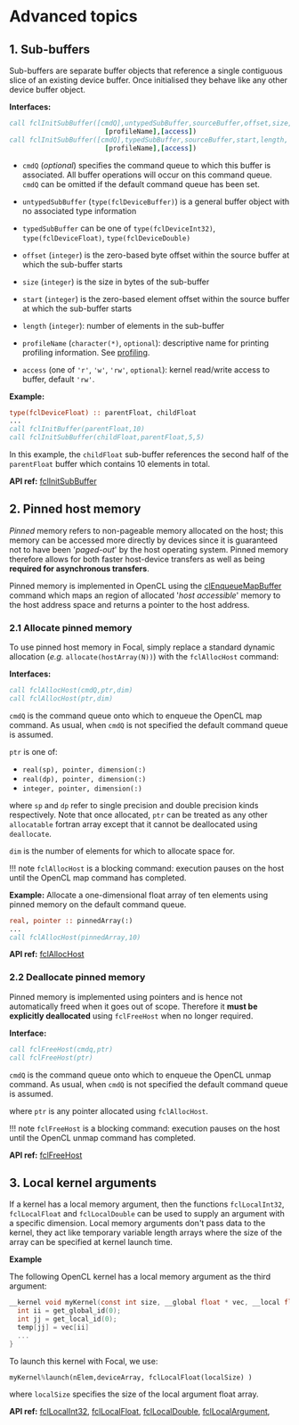 # Advanced topics

## 1. Sub-buffers

Sub-buffers are separate buffer objects that reference a single contiguous slice of an existing device buffer.
Once initialised they behave like any other device buffer object.

__Interfaces:__
```fortran
call fclInitSubBuffer([cmdQ],untypedSubBuffer,sourceBuffer,offset,size, &
                        [profileName],[access])
call fclInitSubBuffer([cmdQ],typedSubBuffer,sourceBuffer,start,length, &
                        [profileName],[access])
```

- `cmdQ` (*optional*) specifies the command queue to which this buffer is associated.
All buffer operations will occur on this command queue. `cmdQ` can be omitted if the default command queue has been set.

- `untypedSubBuffer` (`type(fclDeviceBuffer)`) is a general buffer object with no associated type information

- `typedSubBuffer` can be one of `type(fclDeviceInt32)`, `type(fclDeviceFloat)`, `type(fclDeviceDouble)`

- `offset` (`integer`) is the zero-based byte offset within the source buffer at which the sub-buffer starts

- `size` (`integer`) is the size in bytes of the sub-buffer

- `start` (`integer`) is the zero-based element offset within the source buffer at which the sub-buffer starts

- `length` (`integer`): number of elements in the sub-buffer

- `profileName` (`character(*)`, `optional`): descriptive name for printing profiling information. See [profiling](../profiling).

- `access` (one of `'r'`, `'w'`, `'rw'`, `optional`): kernel read/write access to buffer, default `'rw'`.


__Example:__

```fortran
type(fclDeviceFloat) :: parentFloat, childFloat
...
call fclInitBuffer(parentFloat,10)
call fclInitSubBuffer(childFloat,parentFloat,5,5)
```

In this example, the `childFloat` sub-buffer references the second half of the `parentFloat` buffer which contains 10 elements in total.

__API ref:__
[fclInitSubBuffer](https://lkedward.github.io/focal-api/interface/fclinitsubbuffer.html)


## 2. Pinned host memory

*Pinned* memory refers to non-pageable memory allocated on the host; this memory can be accessed more directly by devices
since it is guaranteed not to have been '*paged-out*' by the host operating system.
Pinned memory therefore allows for both faster host-device transfers as well as being __required for asynchronous transfers__.

Pinned memory is implemented in OpenCL using the [clEnqueueMapBuffer](https://www.khronos.org/registry/OpenCL/sdk/1.2/docs/man/xhtml/clEnqueueMapBuffer.html) command
which maps an region of allocated '*host accessible*' memory to the host address space and returns a pointer to the host address.

### 2.1 Allocate pinned memory

To use pinned host memory in Focal, simply replace a standard dynamic allocation (*e.g.* `allocate(hostArray(N))`) with the `fclAllocHost` command:

__Interfaces:__

```fortran
call fclAllocHost(cmdQ,ptr,dim)
call fclAllocHost(ptr,dim)
```

`cmdQ` is the command queue onto which to enqueue the OpenCL map command.
As usual, when `cmdQ` is not specified the default command queue is assumed.

`ptr` is one of:

* `real(sp), pointer, dimension(:)`
* `real(dp), pointer, dimension(:)`
* `integer, pointer, dimension(:)`

where `sp` and `dp` refer to single precision and double precision kinds respectively.
Note that once allocated, `ptr` can be treated as any other `allocatable` fortran array except that it cannot be deallocated using `deallocate`.

`dim` is the number of elements for which to allocate space for.

!!! note
    `fclAllocHost` is a blocking command: execution pauses on the host until the OpenCL map command has completed.

__Example:__
Allocate a one-dimensional float array of ten elements using pinned memory on the default command queue.

```fortran
real, pointer :: pinnedArray(:)
...
call fclAllocHost(pinnedArray,10)
```

__API ref:__
[fclAllocHost](https://lkedward.github.io/focal-api/interface/fclallochost.html)

### 2.2 Deallocate pinned memory

Pinned memory is implemented using pointers and is hence not automatically freed when it goes out of scope.
Therefore it __must be explicitly deallocated__ using `fclFreeHost` when no longer required.

__Interface:__

```fortran
call fclFreeHost(cmdq,ptr)
call fclFreeHost(ptr)
```

`cmdQ` is the command queue onto which to enqueue the OpenCL unmap command.
As usual, when `cmdQ` is not specified the default command queue is assumed.

where `ptr` is any pointer allocated using `fclAllocHost`.

!!! note
    `fclFreeHost` is a blocking command: execution pauses on the host until the OpenCL unmap command has completed.


__API ref:__
[fclFreeHost](https://lkedward.github.io/focal-api/interface/fclfreehost.html)


## 3. Local kernel arguments

If a kernel has a local memory argument, then the functions `fclLocalInt32`, `fclLocalFloat` and `fclLocalDouble` can be used to
supply an argument with a specific dimension.
Local memory arguments don't pass data to the kernel, they act like temporary variable length arrays where the size of the array can be specified at kernel launch time.

__Example__

The following OpenCL kernel has a local memory argument as the third argument:

```c
__kernel void myKernel(const int size, __global float * vec, __local float * temp){
  int ii = get_global_id(0);
  int jj = get_local_id(0);
  temp[jj] = vec[ii]
  ...
}
```

To launch this kernel with Focal, we use:

```fortran
myKernel%launch(nElem,deviceArray, fclLocalFloat(localSize) )
```

where `localSize` specifies the size of the local argument float array.

__API ref:__
[fclLocalInt32](https://lkedward.github.io/focal-api/interface/fcllocalint32.html),
[fclLocalFloat](https://lkedward.github.io/focal-api/interface/fcllocalfloat.html),
[fclLocalDouble](https://lkedward.github.io/focal-api/interface/fcllocaldouble.html),
[fclLocalArgument](https://lkedward.github.io/focal-api/type/fcllocalargument.html),


